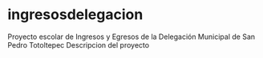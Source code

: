 ﻿# ingresosdelegacion
Proyecto escolar de Ingresos y Egresos de la Delegación Municipal de San Pedro Totoltepec
Descripcion del proyecto
